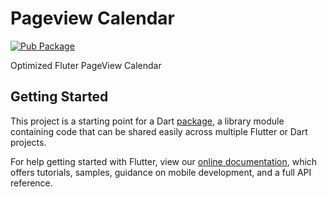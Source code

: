 # Pageview Calendar

[![Pub Package](https://img.shields.io/pub/v/pageview_calendar.svg?style=flat-square)](https://pub.dev/packages/pageview_calendar)

Optimized Fluter PageView Calendar

## Getting Started

This project is a starting point for a Dart
[package](https://flutter.dev/developing-packages/),
a library module containing code that can be shared easily across
multiple Flutter or Dart projects.

For help getting started with Flutter, view our 
[online documentation](https://flutter.dev/docs), which offers tutorials, 
samples, guidance on mobile development, and a full API reference.
